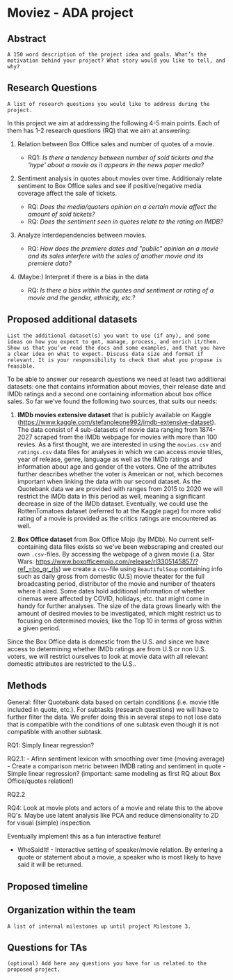 # Moviez - ADA project

## Abstract

```A 150 word description of the project idea and goals. What’s the motivation behind your project? What story would you like to tell, and why?```


## Research Questions

```A list of research questions you would like to address during the project.```

In this project we aim at addressing the following 4-5 main points. Each of them has 1-2 research questions (RQ) that we aim at answering:

1) Relation between Box Office sales and number of quotes of a movie.
	- RQ1: *Is there a tendency between number of sold tickets and the 'hype' about a movie as it appears in the news paper media?*
	
	
2) Sentiment analysis in quotes about movies over time. Additionaly relate sentiment to Box Office sales and see if positive/negative media coverage affect the sale of tickets.
	- RQ: *Does the media/quoters opinion on a certain movie affect the amount of sold tickets?*
	- RQ: *Does the sentiment seen in quotes relate to the rating on IMDB?*

	
3) Analyze interdependencies between movies.
	- RQ: *How does the premiere dates and "public" opinion on a movie and its sales interfere with the sales of another movie and its premiere data?*


4) (Maybe:) Interpret if there is a bias in the data
	- RQ: *Is there a bias within the quotes and sentiment or rating of a movie and the gender, ethnicity, etc.?*
	

## Proposed additional datasets

```List the additional dataset(s) you want to use (if any), and some ideas on how you expect to get, manage, process, and enrich it/them. Show us that you’ve read the docs and some examples, and that you have a clear idea on what to expect. Discuss data size and format if relevant. It is your responsibility to check that what you propose is feasible.```

To be able to answer our research questions we need at least two additional datasets: one that contains information about movies, their release date and IMDb ratings 
and a second one containing information about box office sales. So far we've found the following two sources, that suits our needs:

1) **IMDb movies extensive dataset** that is publicly available on Kaggle (https://www.kaggle.com/stefanoleone992/imdb-extensive-dataset). The data consist of 4 sub-datasets of movie data ranging from 1874-2027 scraped from the IMDb webpage for movies with more than 100 revies. As a first thought, we are interested in using the `movies.csv` and `ratings.csv` data files for analyses in which we can access movie titles, year of release, genre, language as well as the IMDb ratings and information about age and gender of the voters. One of the attributes further describes whether the voter is American or not, which becomes important when linking the data with our second dataset. As the Quotebank data we are provided with ranges from 2015 to 2020 we will restrict the IMDb data in this period as well, meaning a significant decrease in size of the IMDb dataset. Eventually, we could use the RottenTomatoes dataset (referred to at the Kaggle page) for more valid rating of a movie is provided as the critics ratings are encountered as well.


2) **Box Office dataset** from Box Office Mojo (by IMDb). No current self-containing data files exists so we've been webscraping and created our own `.csv`-files. By accessing the webpage of a given movie (i.a. Star Wars: https://www.boxofficemojo.com/release/rl3305145857/?ref_=bo_gr_rls) we create a `csv`-file using `BeautifulSoup` containing info such as daily gross from domestic (U.S) movie theater for the full broadcasting period, distributor of the movie and number of theaters where it aired. Some dates hold additional information of whether cinemas were affected by COVID, holidays, etc. that might come in handy for further analyses. The size of the data grows linearly with the amount of desired movies to be investigated, which might restrict us to focusing on determined movies, like the Top 10 in terms of gross within a given period.


Since the Box Office data is domestic from the U.S. and since we have access to determining whether IMDb ratings are from U.S or non U.S. voters, we will restrict ourselves to look at movie data with all relevant domestic attributes are restricted to the U.S..

## Methods

General: filter Quotebank data based on certain conditions (i.e. movie title included in quote, etc.). For subtasks (research questions) we will have to further filter the data. We prefer doing this in several steps to not lose data that is compatible with the conditions of one subtask even though it is not compatible with another subtask.



RQ1: Simply linear regression?

RQ2.1: 	- Afinn sentiment lexicon with smoothing over time (moving average)
		- Create a comparison metric between IMDB rating and sentiment in quote
		- Simple linear regression? (important: same modeling as first RQ about Box Office/quotes relation!)

RQ2.2



RQ4: Look at movie plots and actors of a movie and relate this to the above RQ's. Maybe use latent analysis like PCA and reduce dimensionality to 2D for visual (simple) inspection.
	


Eventually implement this as a fun interactive feature!
- WhoSaidIt! - Interactive setting of speaker/movie relation. By entering a quote or statement about a movie, a speaker who is most likely to have said it will be returned.
	

## Proposed timeline

## Organization within the team
```A list of internal milestones up until project Milestone 3.```

## Questions for TAs 
```(optional) Add here any questions you have for us related to the proposed project.```
